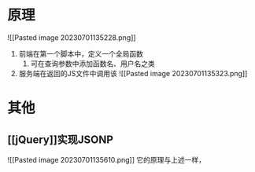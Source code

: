 # 原理
![[Pasted image 20230701135228.png]]

1. 前端在第一个脚本中，定义一个全局函数
	1. 可在查询参数中添加函数名、用户名之类
2. 服务端在返回的JS文件中调用该
![[Pasted image 20230701135323.png]] 
# 其他
## [[jQuery]]实现JSONP
![[Pasted image 20230701135610.png]] 
它的原理与上述一样，
